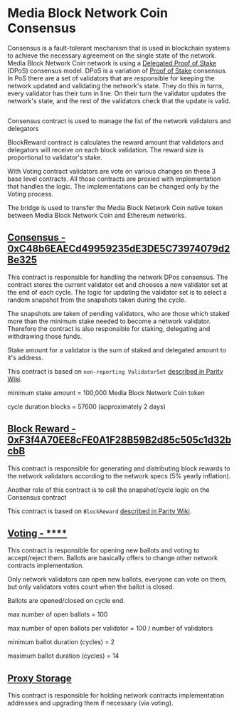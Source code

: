 # Media Block Network Coin Consensus

Consensus is a fault-tolerant mechanism that is used in blockchain systems to achieve the necessary agreement on the single state of the network. Media Block Network Coin network is using a [Delegated Proof of Stake](https://en.bitcoinwiki.org/wiki/DPoS) (DPoS) consensus model. DPoS is a variation of [Proof of Stake](https://en.bitcoinwiki.org/wiki/Proof-of-stake) consensus. In PoS there are a set of validators that are responsible for keeping the network updated and validating the network's state. They do this in turns, every validator has their turn in line. On their turn the validator updates the network's state, and the rest of the validators check that the update is valid.

![]()

Consensus contract is used to manage the list of the network validators and delegators

BlockReward contract is calculates the reward amount that validators and delegators will receive on each block validation. The reward size is proportional to validator's stake.

With Voting contract validators are vote on various changes on these 3 base level contracts. All those contracts are proxied with implementation that handles the logic. The implementations can be changed only by the Voting process.&#x20;

The bridge is used to transfer the Media Block Network Coin native token between Media Block Network Coin and Ethereum networks.&#x20;

## [Consensus - 0xC48b6EAECd49959235dE3DE5C73974079d2Be325](https://testnet.mediablock.ai/address/0xC48b6EAECd49959235dE3DE5C73974079d2Be325)

This contract is responsible for handling the network DPos consensus. The contract stores the current validator set and chooses a new validator set at the end of each cycle. The logic for updating the validator set is to select a random snapshot from the snapshots taken during the cycle.

The snapshots are taken of pending validators, who are those which staked more than the minimum stake needed to become a network validator. Therefore the contract is also responsible for staking, delegating and withdrawing those funds.

Stake amount for a validator is the sum of staked and delegated amount to it's address.

This contract is based on `non-reporting ValidatorSet` [described in Parity Wiki](https://wiki.parity.io/Validator-Set.html#non-reporting-contract).

minimum stake amount = 100,000 Media Block Network Coin token

cycle duration blocks = 57600 (approximately 2 days)

## [Block Reward - 0xF3f4A70EE8cFE0A1F28B59B2d85c505c1d32bcbB](https://testnet.mediablock.ai/address/0xF3f4A70EE8cFE0A1F28B59B2d85c505c1d32bcbB)

This contract is responsible for generating and distributing block rewards to the network validators according to the network specs (5% yearly inflation).

Another role of this contract is to call the snapshot/cycle logic on the Consensus contract

This contract is based on `BlockReward` [described in Parity Wiki](https://wiki.parity.io/Block-Reward-Contract).

## [Voting - \*\*\*\*]()

This contract is responsible for opening new ballots and voting to accept/reject them. Ballots are basically offers to change other network contracts implementation.

Only network validators can open new ballots, everyone can vote on them, but only validators votes count when the ballot is closed.

Ballots are opened/closed on cycle end.

max number of open ballots = 100

max number of open ballots per validator = 100 / number of validators

minimum ballot duration (cycles) = 2

maximum ballot duration (cycles) = 14

## [Proxy Storage]()

This contract is responsible for holding network contracts implementation addresses and upgrading them if necessary (via voting).
